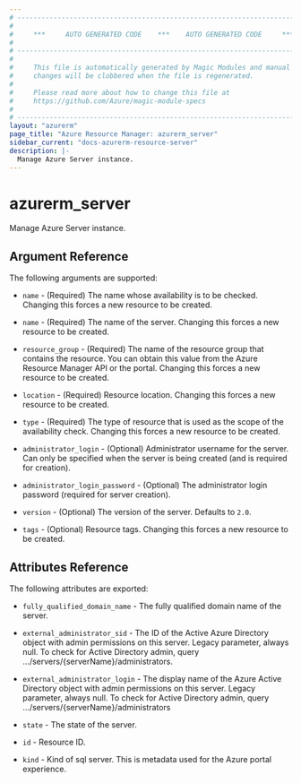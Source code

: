 ```yaml
---
# ----------------------------------------------------------------------------
#
#     ***     AUTO GENERATED CODE    ***    AUTO GENERATED CODE     ***
#
# ----------------------------------------------------------------------------
#
#     This file is automatically generated by Magic Modules and manual
#     changes will be clobbered when the file is regenerated.
#
#     Please read more about how to change this file at
#     https://github.com/Azure/magic-module-specs
#
# ----------------------------------------------------------------------------
layout: "azurerm"
page_title: "Azure Resource Manager: azurerm_server"
sidebar_current: "docs-azurerm-resource-server"
description: |-
  Manage Azure Server instance.
---
```


# azurerm_server

Manage Azure Server instance.


## Argument Reference

The following arguments are supported:

* `name` - (Required) The name whose availability is to be checked. Changing this forces a new resource to be created.

* `name` - (Required) The name of the server. Changing this forces a new resource to be created.

* `resource_group` - (Required) The name of the resource group that contains the resource. You can obtain this value from the Azure Resource Manager API or the portal. Changing this forces a new resource to be created.

* `location` - (Required) Resource location. Changing this forces a new resource to be created.

* `type` - (Required) The type of resource that is used as the scope of the availability check. Changing this forces a new resource to be created.

* `administrator_login` - (Optional) Administrator username for the server. Can only be specified when the server is being created (and is required for creation).

* `administrator_login_password` - (Optional) The administrator login password (required for server creation).

* `version` - (Optional) The version of the server. Defaults to `2.0`.

* `tags` - (Optional) Resource tags. Changing this forces a new resource to be created.

## Attributes Reference

The following attributes are exported:

* `fully_qualified_domain_name` - The fully qualified domain name of the server.

* `external_administrator_sid` - The ID of the Active Azure Directory object with admin permissions on this server. Legacy parameter, always null. To check for Active Directory admin, query .../servers/{serverName}/administrators.

* `external_administrator_login` - The display name of the Azure Active Directory object with admin permissions on this server. Legacy parameter, always null. To check for Active Directory admin, query .../servers/{serverName}/administrators

* `state` - The state of the server.

* `id` - Resource ID.

* `kind` - Kind of sql server.  This is metadata used for the Azure portal experience.

